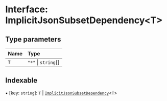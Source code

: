 # Interface: ImplicitJsonSubsetDependency<T\>

## Type parameters

| Name | Type                |
| :--- | :------------------ |
| `T`  | `"*"` \| `string`[] |

## Indexable

▪ [key: `string`]: `T` \| [`ImplicitJsonSubsetDependency`](../../devkit/documents/ImplicitJsonSubsetDependency)<`T`\>
